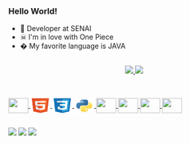### Hello World!

- 🤖 Developer at SENAI
- ☠  I'm in love with One Piece
- �  My favorite language is JAVA
##
<div align="center">
  <a href="https://github.com/LukasVenancio">
  <img height="180em" src="https://github-readme-stats.vercel.app/api?username=LukasVenancio&show_icons=true&theme=graywhite&include_all_commits=true&count_private=false" />
  <img height="180em" src="https://github-readme-stats.vercel.app/api/top-langs/?username=LukasVenancio&layout=compact&langs_count=7&theme=graywhite"/>
</div>

  ## 
  
  <div style="display: inline_block"><br>
     <img align="center" height="30" width="40" 
  src="https://cdn.jsdelivr.net/gh/devicons/devicon/icons/java/java-original.svg" />
   <imgalign="center"height="30"width="40"src="https://raw.githubusercontent.com/devicons/devicon/master/icons/javascript/javascript-plain.svg">
  <img align="center" height="30" width="40" 
       src="https://raw.githubusercontent.com/devicons/devicon/master/icons/html5/html5-original.svg">
  <img align="center" height="30" width="40" src="https://raw.githubusercontent.com/devicons/devicon/master/icons/css3/css3-original.svg">
  <img align="center" height="30" width="40"                                                     src="https://raw.githubusercontent.com/devicons/devicon/master/icons/python/python-original.svg">
    <img align="center" height="30" width="40"
src="https://cdn.jsdelivr.net/gh/devicons/devicon/icons/kotlin/kotlin-original.svg" />
    <img align="center" height="30" width="40"
src="https://cdn.jsdelivr.net/gh/devicons/devicon/icons/mysql/mysql-original.svg" />
    <img align="center" height="30" width="40" 
         src="https://cdn.jsdelivr.net/gh/devicons/devicon/icons/php/php-original.svg" />
     <img align="center" height="30" width="40"
          src="https://cdn.jsdelivr.net/gh/devicons/devicon/icons/linux/linux-original.svg" />
</div>
    
##
    
<div> 
  <a href="https://www.instagram.com/lukass.venancio/" target="_blank"><img src="https://img.shields.io/badge/-Instagram-%23E4405F?style=for-the-badge&logo=instagram&logoColor=white" target="_blank"></a>
  <a href = "mailto:lukassvenancio022@gmail.com"><img src="https://img.shields.io/badge/-Gmail-%23333?style=for-the-badge&logo=gmail&logoColor=white" target="_blank"></a>
  <a href="https://www.linkedin.com/in/lukas-venancio-75789820b/" target="_blank"><img src="https://img.shields.io/badge/-LinkedIn-%230077B5?style=for-the-badge&logo=linkedin&logoColor=white" target="_blank"></a> 
 
</div>    
